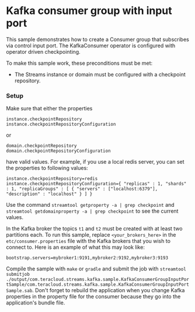# Kafka consumer group with input port

This sample demonstrates how to create a Consumer group that subscribes via control input port.
The KafkaConsumer operator is configured with operator driven checkpointing.

To make this sample work, these preconditions must be met:
* The Streams instance or domain must be configured with a checkpoint repository.


### Setup

Make sure that either the properties
```
instance.checkpointRepository
instance.checkpointRepositoryConfiguration
```
or
```
domain.checkpointRepository
domain.checkpointRepositoryConfiguration
```
have valid values. For example, if you use a local redis server, you can set the properties to following values:
```
instance.checkpointRepository=redis
instance.checkpointRepositoryConfiguration={ "replicas" : 1, "shards" : 1, "replicaGroups" : [ { "servers" : ["localhost:6379"], "description" : "localhost" } ] }
```
Use the command `streamtool getproperty -a | grep checkpoint` and `streamtool getdomainproperty -a | grep checkpoint` to see the current values.

In the Kafka broker the topics `t1` and `t2` must be created with at least two partitions each.
To run this sample, replace `<your_brokers_here>` in the `etc/consumer.properties` file with the Kafka brokers that you wish to connect to.
Here is an example of what this may look like:

```
bootstrap.servers=mybroker1:9191,mybroker2:9192,mybroker3:9193
```

Compile the sample with `make` or `gradle` and submit the job with
`streamtool submitjob ./output/com.teracloud.streams.kafka.sample.KafkaConsumerGroupInputPortSample/com.teracloud.streams.kafka.sample.KafkaConsumerGroupInputPortSample.sab`.
Don't forget to rebuild the application when you change Kafka properties in the property file for the consumer because they go into the application's bundle file.
